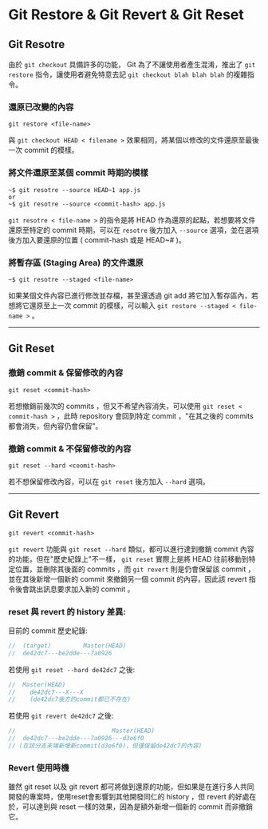 # Git Restore & Git Revert & Git Reset

## Git Resotre

由於 `git checkout` 具備許多的功能， Git 為了不讓使用者產生混淆，推出了 `git restore` 指令，讓使用者避免特意去記 `git checkout blah blah blah` 的複雜指令。

### **還原已改變的內容**

```console
git restore <file-name>
```

與 `git checkout HEAD < filename >` 效果相同，將某個以修改的文件還原至最後一次 commit 的模樣。

### **將文件還原至某個 commit 時期的模樣**

```console
~$ git resotre --source HEAD~1 app.js
or
~$ git resotre --source <commit-hash> app.js
```

`git resotre < file-name >` 的指令是將 HEAD 作為還原的起點，若想要將文件還原至特定的 commit 時期，可以在 `resotre` 後方加入 `--source` 選項，並在選項後方加入要還原的位置 ( commit-hash 或是 HEAD~# )。

### **將暫存區 (Staging Area) 的文件還原**

```console
~$ git resotre --staged <file-name>
```

如果某個文件內容已進行修改並存檔，甚至還透過 git add 將它加入暫存區內，若想將它還原至上一次 commit 的模樣，可以輸入 `git restore --staged < file-name >` 。

---

## Git Reset

### **撤銷 commit & 保留修改的內容**

```console
git reset <commit-hash>
```

若想撤銷前幾次的 commits ，但又不希望內容消失，可以使用 `git reset < commit-hash >` ，此時 repository 會回到特定 commit ，"在其之後的 commits 都會消失，但內容仍會保留"。

### **撤銷 commit & 不保留修改的內容**

```console
git reset --hard <coomit-hash>
```

若不想保留修改內容，可以在 `git reset` 後方加入 `--hard` 選項。

---

## Git Revert

```console
git revert <commit-hash>
```

`git revert` 功能與 `git reset --hard` 類似，都可以進行達到撤銷 commit 內容的功能，但在"歷史紀錄上"不一樣， `git reset` 實際上是將 HEAD 往前移動到特定位置，並刪除其後面的 commits ，而 `git revert` 則是仍會保留該 commit ，並在其後新增一個新的 commit 來撤銷另一個 commit 的內容，因此該 revert 指令後會跳出訊息要求加入新的 commit 。

### **reset 與 revert 的 history 差異:**

目前的 commit 歷史紀錄:

```js        
//  (target)         Master(HEAD)   
//  de42dc7---be2dde---7a0926

```
若使用 `git reset --hard de42dc7` 之後:

```js        
//  Master(HEAD)                   
//    de42dc7---X---X
//    (de42dc7後方的commit都已不存在)
```

若使用 `git revert de42dc7` 之後:

```js        
//                           Master(HEAD)   
//  de42dc7---be2dde---7a0926---d3e6f0
// (在該分支末端新增新commit(d3e6f0)，但僅保留de42dc7的內容)
```

### **Revert 使用時機**

雖然 git reset 以及 git revert 都可將做到還原的功能，但如果是在進行多人共同開發的專案時，使用reset會影響到其他開發同仁的 history ，但 revert 的好處在於，可以達到與 reset 一樣的效果，因為是額外新增一個新的 commit 而非撤銷它。
